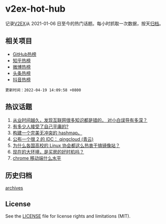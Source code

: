 # v2ex-hot-hub

 记录[V2EX](https://www.v2ex.com/)从 2021-01-06 日至今的热门话题。每小时抓取一次数据，按天[归档](archives)。
 
 ## 相关项目

- [GitHub热榜](https://github.com/snaildev/github-hot-hub)
- [知乎热榜](https://github.com/snaildev/zhihu-hot-hub)
- [微博热榜](https://github.com/snaildev/weibo-hot-hub)
- [头条热榜](https://github.com/snaildev/toutiao-hot-hub)
- [抖音热榜](https://github.com/snaildev/douyin-hot-hub)


 `更新时间：2022-04-19 14:09:58 +0800`

## 热议话题

1. [从业时间越久，发现互联网很多知识都是错的， 对小白误导有多深？](https://www.v2ex.com/t/847761)
1. [有多少人接受了自己平庸的?](https://www.v2ex.com/t/847840)
1. [构建一个完美无冲突的 hashmap。](https://www.v2ex.com/t/847716)
1. [公布一个很 2 的 IDC： qingcloud (青云)](https://www.v2ex.com/t/847747)
1. [为什么各国高校的 Linux 协会都这么热衷于搞镜像站？](https://www.v2ex.com/t/847719)
1. [现在的大环境，是买房的好时机吗？](https://www.v2ex.com/t/847830)
1. [chrome 移动端什么水平](https://www.v2ex.com/t/847667)

## 历史归档

[archives](archives)

## License

See the [LICENSE](LICENSE) file for license rights and limitations (MIT).
